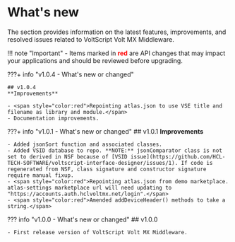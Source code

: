 # What's new

The section provides information on the latest features, improvements, and resolved issues related to VoltScript Volt MX Middleware.

<!-- prettier-ignore -->
!!! note "Important"
    - Items marked in <span style="color:red">**red**</span> are API changes that may impact your applications and should be reviewed before upgrading.

???+ info "v1.0.4 - What's new or changed"

    ## v1.0.4
    **Improvements**

    - <span style="color:red">Repointing atlas.json to use VSE title and filename as library and module.</span>
    - Documentation improvements.

???+ info "v1.0.1 - What's new or changed"
    ## v1.0.1
    **Improvements**

    - Added jsonSort function and associated classes.
    - Added VSID database to repo. **NOTE:** jsonComparator class is not set to derived in NSF because of [VSID issue](https://github.com/HCL-TECH-SOFTWARE/voltscript-interface-designer/issues/1). If code is regenerated from NSF, class signature and constructor signature require manual fixup.
    - <span style="color:red">Repointing atlas.json from demo marketplace. atlas-settings marketplace url will need updating to "https://accounts.auth.hclvoltmx.net/login".</span>
    - <span style="color:red">Amended addDeviceHeader() methods to take a string.</span>

??? info "v1.0.0 - What's new or changed"
    ## v1.0.0

    - First release version of VoltScript Volt MX Middleware.